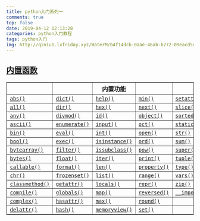 ```yaml
---
title: python入门系列一
comments: true
top: false
date: 2019-04-12 12:13:28
categories: python入门教程
tags: python入门
img: http://qiniu1.lxfriday.xyz/WaterM/b4f14dcb-0aae-46ab-b772-09eacd5d59ed_timg.jpeg
---
```

## [内置函数](https://yiyibooks.cn/xx/python_352/library/functions.html)
<table border="1" class="docutils"><thead valign="bottom"><tr class="row-odd"><th class="head"></th><th class="head"></th><th class="head"><span class="yiyi-st" id="yiyi-13" style="">内置功能</span></th><th class="head"></th><th class="head"></th></tr></thead><tbody valign="top"><tr class="row-even"><td><span class="yiyi-st" id="yiyi-14" style=""><a class="reference internal" href="https://yiyibooks.cn/xx/python_352/library/functions.html#abs" title="abs"><code class="xref py py-func docutils literal"><span class="pre">abs()</span></code></a></span></td><td><span class="yiyi-st" id="yiyi-15"><a class="reference internal" href="https://yiyibooks.cn/xx/python_352/library/functions.html#func-dict"><code class="docutils literal"><span class="pre">dict()</span></code></a></span></td><td><span class="yiyi-st" id="yiyi-16" style=""><a class="reference internal" href="https://yiyibooks.cn/xx/python_352/library/functions.html#help" title="help"><code class="xref py py-func docutils literal"><span class="pre">help()</span></code></a></span></td><td><span class="yiyi-st" id="yiyi-17" style=""><a class="reference internal" href="https://yiyibooks.cn/xx/python_352/library/functions.html#min" title="min"><code class="xref py py-func docutils literal"><span class="pre">min()</span></code></a></span></td><td><span class="yiyi-st" id="yiyi-18" style=""><a class="reference internal" href="https://yiyibooks.cn/xx/python_352/library/functions.html#setattr" title="setattr"><code class="xref py py-func docutils literal"><span class="pre">setattr()</span></code></a></span></td></tr><tr class="row-odd"><td><span class="yiyi-st" id="yiyi-19"><a class="reference internal" href="https://yiyibooks.cn/xx/python_352/library/functions.html#all" title="all"><code class="xref py py-func docutils literal"><span class="pre">all()</span></code></a></span></td><td><span class="yiyi-st" id="yiyi-20" style=""><a class="reference internal" href="https://yiyibooks.cn/xx/python_352/library/functions.html#dir" title="dir"><code class="xref py py-func docutils literal"><span class="pre">dir()</span></code></a></span></td><td><span class="yiyi-st" id="yiyi-21" style=""><a class="reference internal" href="https://yiyibooks.cn/xx/python_352/library/functions.html#hex" title="hex"><code class="xref py py-func docutils literal"><span class="pre">hex()</span></code></a></span></td><td><span class="yiyi-st" id="yiyi-22" style=""><a class="reference internal" href="https://yiyibooks.cn/xx/python_352/library/functions.html#next" title="next"><code class="xref py py-func docutils literal"><span class="pre">next()</span></code></a></span></td><td><span class="yiyi-st" id="yiyi-23" style=""><a class="reference internal" href="https://yiyibooks.cn/xx/python_352/library/functions.html#slice" title="slice"><code class="xref py py-func docutils literal"><span class="pre">slice()</span></code></a></span></td></tr><tr class="row-even"><td><span class="yiyi-st" id="yiyi-24"><a class="reference internal" href="https://yiyibooks.cn/xx/python_352/library/functions.html#any" title="any"><code class="xref py py-func docutils literal"><span class="pre">any()</span></code></a></span></td><td><span class="yiyi-st" id="yiyi-25"><a class="reference internal" href="https://yiyibooks.cn/xx/python_352/library/functions.html#divmod" title="divmod"><code class="xref py py-func docutils literal"><span class="pre">divmod()</span></code></a></span></td><td><span class="yiyi-st" id="yiyi-26" style=""><a class="reference internal" href="https://yiyibooks.cn/xx/python_352/library/functions.html#id" title="id"><code class="xref py py-func docutils literal"><span class="pre">id()</span></code></a></span></td><td><span class="yiyi-st" id="yiyi-27" style=""><a class="reference internal" href="https://yiyibooks.cn/xx/python_352/library/functions.html#object" title="object"><code class="xref py py-func docutils literal"><span class="pre">object()</span></code></a></span></td><td><span class="yiyi-st" id="yiyi-28" style=""><a class="reference internal" href="https://yiyibooks.cn/xx/python_352/library/functions.html#sorted" title="sorted"><code class="xref py py-func docutils literal"><span class="pre">sorted()</span></code></a></span></td></tr><tr class="row-odd"><td><span class="yiyi-st" id="yiyi-29"><a class="reference internal" href="https://yiyibooks.cn/xx/python_352/library/functions.html#ascii" title="ascii"><code class="xref py py-func docutils literal"><span class="pre">ascii()</span></code></a></span></td><td><span class="yiyi-st" id="yiyi-30" style=""><a class="reference internal" href="https://yiyibooks.cn/xx/python_352/library/functions.html#enumerate" title="enumerate"><code class="xref py py-func docutils literal"><span class="pre">enumerate()</span></code></a></span></td><td><span class="yiyi-st" id="yiyi-31" style=""><a class="reference internal" href="https://yiyibooks.cn/xx/python_352/library/functions.html#input" title="input"><code class="xref py py-func docutils literal"><span class="pre">input()</span></code></a></span></td><td><span class="yiyi-st" id="yiyi-32" style=""><a class="reference internal" href="https://yiyibooks.cn/xx/python_352/library/functions.html#oct" title="oct"><code class="xref py py-func docutils literal"><span class="pre">oct()</span></code></a></span></td><td><span class="yiyi-st" id="yiyi-33" style=""><a class="reference internal" href="https://yiyibooks.cn/xx/python_352/library/functions.html#staticmethod" title="staticmethod"><code class="xref py py-func docutils literal"><span class="pre">staticmethod()</span></code></a></span></td></tr><tr class="row-even"><td><span class="yiyi-st" id="yiyi-34"><a class="reference internal" href="https://yiyibooks.cn/xx/python_352/library/functions.html#bin" title="bin"><code class="xref py py-func docutils literal"><span class="pre">bin()</span></code></a></span></td><td><span class="yiyi-st" id="yiyi-35" style=""><a class="reference internal" href="https://yiyibooks.cn/xx/python_352/library/functions.html#eval" title="eval"><code class="xref py py-func docutils literal"><span class="pre">eval()</span></code></a></span></td><td><span class="yiyi-st" id="yiyi-36" style=""><a class="reference internal" href="https://yiyibooks.cn/xx/python_352/library/functions.html#int" title="int"><code class="xref py py-func docutils literal"><span class="pre">int()</span></code></a></span></td><td><span class="yiyi-st" id="yiyi-37" style=""><a class="reference internal" href="https://yiyibooks.cn/xx/python_352/library/functions.html#open" title="open"><code class="xref py py-func docutils literal"><span class="pre">open()</span></code></a></span></td><td><span class="yiyi-st" id="yiyi-38" style=""><a class="reference internal" href="https://yiyibooks.cn/xx/python_352/library/functions.html#func-str"><code class="docutils literal"><span class="pre">str()</span></code></a></span></td></tr><tr class="row-odd"><td><span class="yiyi-st" id="yiyi-39"><a class="reference internal" href="https://yiyibooks.cn/xx/python_352/library/functions.html#bool" title="bool"><code class="xref py py-func docutils literal"><span class="pre">bool()</span></code></a></span></td><td><span class="yiyi-st" id="yiyi-40" style=""><a class="reference internal" href="https://yiyibooks.cn/xx/python_352/library/functions.html#exec" title="exec"><code class="xref py py-func docutils literal"><span class="pre">exec()</span></code></a></span></td><td><span class="yiyi-st" id="yiyi-41" style=""><a class="reference internal" href="https://yiyibooks.cn/xx/python_352/library/functions.html#isinstance" title="isinstance"><code class="xref py py-func docutils literal"><span class="pre">isinstance()</span></code></a></span></td><td><span class="yiyi-st" id="yiyi-42" style=""><a class="reference internal" href="https://yiyibooks.cn/xx/python_352/library/functions.html#ord" title="ord"><code class="xref py py-func docutils literal"><span class="pre">ord()</span></code></a></span></td><td><span class="yiyi-st" id="yiyi-43" style=""><a class="reference internal" href="https://yiyibooks.cn/xx/python_352/library/functions.html#sum" title="sum"><code class="xref py py-func docutils literal"><span class="pre">sum()</span></code></a></span></td></tr><tr class="row-even"><td><span class="yiyi-st" id="yiyi-44"><a class="reference internal" href="https://yiyibooks.cn/xx/python_352/library/functions.html#bytearray" title="bytearray"><code class="xref py py-func docutils literal"><span class="pre">bytearray()</span></code></a></span></td><td><span class="yiyi-st" id="yiyi-45" style=""><a class="reference internal" href="https://yiyibooks.cn/xx/python_352/library/functions.html#filter" title="filter"><code class="xref py py-func docutils literal"><span class="pre">filter()</span></code></a></span></td><td><span class="yiyi-st" id="yiyi-46" style=""><a class="reference internal" href="https://yiyibooks.cn/xx/python_352/library/functions.html#issubclass" title="issubclass"><code class="xref py py-func docutils literal"><span class="pre">issubclass()</span></code></a></span></td><td><span class="yiyi-st" id="yiyi-47" style=""><a class="reference internal" href="https://yiyibooks.cn/xx/python_352/library/functions.html#pow" title="pow"><code class="xref py py-func docutils literal"><span class="pre">pow()</span></code></a></span></td><td><span class="yiyi-st" id="yiyi-48"><a class="reference internal" href="https://yiyibooks.cn/xx/python_352/library/functions.html#super" title="super"><code class="xref py py-func docutils literal"><span class="pre">super()</span></code></a></span></td></tr><tr class="row-odd"><td><span class="yiyi-st" id="yiyi-49"><a class="reference internal" href="https://yiyibooks.cn/xx/python_352/library/functions.html#bytes" title="bytes"><code class="xref py py-func docutils literal"><span class="pre">bytes()</span></code></a></span></td><td><span class="yiyi-st" id="yiyi-50" style=""><a class="reference internal" href="https://yiyibooks.cn/xx/python_352/library/functions.html#float" title="float"><code class="xref py py-func docutils literal"><span class="pre">float()</span></code></a></span></td><td><span class="yiyi-st" id="yiyi-51" style=""><a class="reference internal" href="https://yiyibooks.cn/xx/python_352/library/functions.html#iter" title="iter"><code class="xref py py-func docutils literal"><span class="pre">iter()</span></code></a></span></td><td><span class="yiyi-st" id="yiyi-52" style=""><a class="reference internal" href="https://yiyibooks.cn/xx/python_352/library/functions.html#print" title="print"><code class="xref py py-func docutils literal"><span class="pre">print()</span></code></a></span></td><td><span class="yiyi-st" id="yiyi-53" style=""><a class="reference internal" href="https://yiyibooks.cn/xx/python_352/library/functions.html#func-tuple"><code class="docutils literal"><span class="pre">tuple()</span></code></a></span></td></tr><tr class="row-even"><td><span class="yiyi-st" id="yiyi-54"><a class="reference internal" href="https://yiyibooks.cn/xx/python_352/library/functions.html#callable" title="callable"><code class="xref py py-func docutils literal"><span class="pre">callable()</span></code></a></span></td><td><span class="yiyi-st" id="yiyi-55" style=""><a class="reference internal" href="https://yiyibooks.cn/xx/python_352/library/functions.html#format" title="format"><code class="xref py py-func docutils literal"><span class="pre">format()</span></code></a></span></td><td><span class="yiyi-st" id="yiyi-56" style=""><a class="reference internal" href="https://yiyibooks.cn/xx/python_352/library/functions.html#len" title="len"><code class="xref py py-func docutils literal"><span class="pre">len()</span></code></a></span></td><td><span class="yiyi-st" id="yiyi-57" style=""><a class="reference internal" href="https://yiyibooks.cn/xx/python_352/library/functions.html#property" title="property"><code class="xref py py-func docutils literal"><span class="pre">property()</span></code></a></span></td><td><span class="yiyi-st" id="yiyi-58" style=""><a class="reference internal" href="https://yiyibooks.cn/xx/python_352/library/functions.html#type" title="type"><code class="xref py py-func docutils literal"><span class="pre">type()</span></code></a></span></td></tr><tr class="row-odd"><td><span class="yiyi-st" id="yiyi-59"><a class="reference internal" href="https://yiyibooks.cn/xx/python_352/library/functions.html#chr" title="chr"><code class="xref py py-func docutils literal"><span class="pre">chr()</span></code></a></span></td><td><span class="yiyi-st" id="yiyi-60" style=""><a class="reference internal" href="https://yiyibooks.cn/xx/python_352/library/functions.html#func-frozenset"><code class="docutils literal"><span class="pre">frozenset()</span></code></a></span></td><td><span class="yiyi-st" id="yiyi-61" style=""><a class="reference internal" href="https://yiyibooks.cn/xx/python_352/library/functions.html#func-list"><code class="docutils literal"><span class="pre">list()</span></code></a></span></td><td><span class="yiyi-st" id="yiyi-62" style=""><a class="reference internal" href="https://yiyibooks.cn/xx/python_352/library/functions.html#func-range"><code class="docutils literal"><span class="pre">range()</span></code></a></span></td><td><span class="yiyi-st" id="yiyi-63" style=""><a class="reference internal" href="https://yiyibooks.cn/xx/python_352/library/functions.html#vars" title="vars"><code class="xref py py-func docutils literal"><span class="pre">vars()</span></code></a></span></td></tr><tr class="row-even"><td><span class="yiyi-st" id="yiyi-64" style=""><a class="reference internal" href="https://yiyibooks.cn/xx/python_352/library/functions.html#classmethod" title="classmethod"><code class="xref py py-func docutils literal"><span class="pre">classmethod()</span></code></a></span></td><td><span class="yiyi-st" id="yiyi-65" style=""><a class="reference internal" href="https://yiyibooks.cn/xx/python_352/library/functions.html#getattr" title="getattr"><code class="xref py py-func docutils literal"><span class="pre">getattr()</span></code></a></span></td><td><span class="yiyi-st" id="yiyi-66" style=""><a class="reference internal" href="https://yiyibooks.cn/xx/python_352/library/functions.html#locals" title="locals"><code class="xref py py-func docutils literal"><span class="pre">locals()</span></code></a></span></td><td><span class="yiyi-st" id="yiyi-67" style=""><a class="reference internal" href="https://yiyibooks.cn/xx/python_352/library/functions.html#repr" title="repr"><code class="xref py py-func docutils literal"><span class="pre">repr()</span></code></a></span></td><td><span class="yiyi-st" id="yiyi-68" style=""><a class="reference internal" href="https://yiyibooks.cn/xx/python_352/library/functions.html#zip" title="zip"><code class="xref py py-func docutils literal"><span class="pre">zip()</span></code></a></span></td></tr><tr class="row-odd"><td><span class="yiyi-st" id="yiyi-69"><a class="reference internal" href="https://yiyibooks.cn/xx/python_352/library/functions.html#compile" title="compile"><code class="xref py py-func docutils literal"><span class="pre">compile()</span></code></a></span></td><td><span class="yiyi-st" id="yiyi-70" style=""><a class="reference internal" href="https://yiyibooks.cn/xx/python_352/library/functions.html#globals" title="globals"><code class="xref py py-func docutils literal"><span class="pre">globals()</span></code></a></span></td><td><span class="yiyi-st" id="yiyi-71" style=""><a class="reference internal" href="https://yiyibooks.cn/xx/python_352/library/functions.html#map" title="map"><code class="xref py py-func docutils literal"><span class="pre">map()</span></code></a></span></td><td><span class="yiyi-st" id="yiyi-72" style=""><a class="reference internal" href="https://yiyibooks.cn/xx/python_352/library/functions.html#reversed" title="reversed"><code class="xref py py-func docutils literal"><span class="pre">reversed()</span></code></a></span></td><td><span class="yiyi-st" id="yiyi-73" style=""><a class="reference internal" href="https://yiyibooks.cn/xx/python_352/library/functions.html#__import__" title="__import__"><code class="xref py py-func docutils literal"><span class="pre">__import__()</span></code></a></span></td></tr><tr class="row-even"><td><span class="yiyi-st" id="yiyi-74"><a class="reference internal" href="https://yiyibooks.cn/xx/python_352/library/functions.html#complex" title="complex"><code class="xref py py-func docutils literal"><span class="pre">complex()</span></code></a></span></td><td><span class="yiyi-st" id="yiyi-75" style=""><a class="reference internal" href="https://yiyibooks.cn/xx/python_352/library/functions.html#hasattr" title="hasattr"><code class="xref py py-func docutils literal"><span class="pre">hasattr()</span></code></a></span></td><td><span class="yiyi-st" id="yiyi-76" style=""><a class="reference internal" href="https://yiyibooks.cn/xx/python_352/library/functions.html#max" title="max"><code class="xref py py-func docutils literal"><span class="pre">max()</span></code></a></span></td><td><span class="yiyi-st" id="yiyi-77" style=""><a class="reference internal" href="https://yiyibooks.cn/xx/python_352/library/functions.html#round" title="round"><code class="xref py py-func docutils literal"><span class="pre">round()</span></code></a></span></td><td></td></tr><tr class="row-odd"><td><span class="yiyi-st" id="yiyi-78"><a class="reference internal" href="https://yiyibooks.cn/xx/python_352/library/functions.html#delattr" title="delattr"><code class="xref py py-func docutils literal"><span class="pre">delattr()</span></code></a></span></td><td><span class="yiyi-st" id="yiyi-79" style=""><a class="reference internal" href="https://yiyibooks.cn/xx/python_352/library/functions.html#hash" title="hash"><code class="xref py py-func docutils literal"><span class="pre">hash()</span></code></a></span></td><td><span class="yiyi-st" id="yiyi-80" style=""><a class="reference internal" href="https://yiyibooks.cn/xx/python_352/library/functions.html#func-memoryview"><code class="docutils literal"><span class="pre">memoryview()</span></code></a></span></td><td><span class="yiyi-st" id="yiyi-81" style=""><a class="reference internal" href="https://yiyibooks.cn/xx/python_352/library/functions.html#func-set"><code class="docutils literal"><span class="pre">set()</span></code></a></span></td><td></td></tr></tbody></table>








